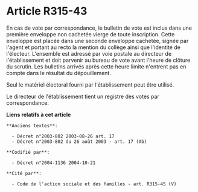 # Article R315-43

En cas de vote par correspondance, le bulletin de vote est inclus dans une première enveloppe non cachetée vierge de toute
inscription. Cette enveloppe est placée dans une seconde enveloppe cachetée, signée par l'agent et portant au recto la
mention du collège ainsi que l'identité de l'électeur. L'ensemble est adressé par voie postale au directeur de
l'établissement et doit parvenir au bureau de vote avant l'heure de clôture du scrutin. Les bulletins arrivés après cette
heure limite n'entrent pas en compte dans le résultat du dépouillement.

Seul le matériel électoral fourni par l'établissement peut être utilisé.

Le directeur de l'établissement tient un registre des votes par correspondance.

**Liens relatifs à cet article**

	**Anciens textes**:

	  - Décret n°2003-802 2003-08-26 art. 17
	  - Décret n°2003-802 du 26 août 2003 - art. 17 (Ab)

	**Codifié par**:

	  - Décret n°2004-1136 2004-10-21

	**Cité par**:

	  - Code de l'action sociale et des familles - art. R315-45 (V)
